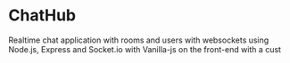 # ChatHub
Realtime chat application with rooms and users with websockets using Node.js, Express and Socket.io with Vanilla-js on the front-end with a cust
